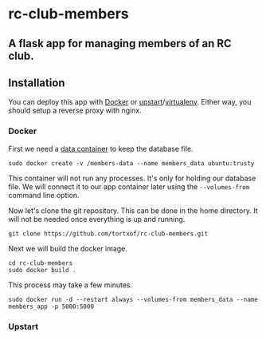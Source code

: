 rc-club-members
===============

A flask app for managing members of an RC club.
-----------------------------------------------

Installation
------------

You can deploy this app with [Docker](https://www.docker.com/) or
[upstart](http://upstart.ubuntu.com/)/[virtualenv](https://virtualenv.pypa.io/).
Either way, you should setup a reverse proxy with nginx.

### Docker

First we need a
[data container](https://docs.docker.com/userguide/dockervolumes/#creating-and-mounting-a-data-volume-container)
to keep the database file.

    sudo docker create -v /members-data --name members_data ubuntu:trusty

This container will not run any processes. It's only for holding our database
file. We will connect it to our app container later using the `--volumes-from`
command line option.

Now let's clone the git repository. This can be done in the home directory. It
will not be needed once everything is up and running.

    git clone https://github.com/tortxof/rc-club-members.git

Next we will build the docker image.

    cd rc-club-members
    sudo docker build .

This process may take a few minutes.

    sudo docker run -d --restart always --volumes-from members_data --name members_app -p 5000:5000

### Upstart
